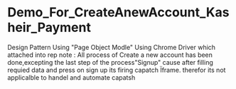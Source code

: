 # Demo_For_CreateAnewAccount_Kasheir_Payment
Design Pattern Using "Page Object Modle"
Using Chrome Driver which attached into rep
note : All process of Create a new account has been done,excepting the last step of the process"Signup" cause after filling requied data and press on sign up its firing capatch Ïframe. therefor its not applicalble to handel and automate capatsh 

